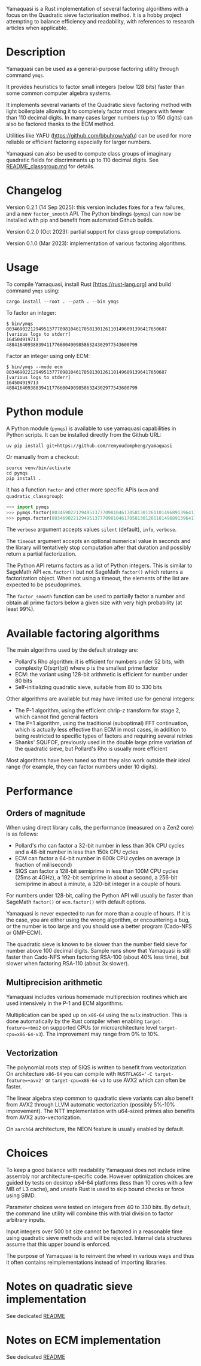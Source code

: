 Yamaquasi is a Rust implementation of several factoring algorithms with
a focus on the Quadratic sieve factorisation method. It is a hobby project
attempting to balance efficiency and readability, with references to research
articles when applicable.

# Description

Yamaquasi can be used as a general-purpose factoring utility through command `ymqs`.

It provides heuristics to factor small integers (below 128 bits) faster
than some common computer algebra systems.

It implements several variants of the Quadratic sieve factoring method with light
boilerplate allowing it to completely factor most integers with fewer than
110 decimal digits. In many cases larger numbers (up to 150 digits) can also
be factored thanks to the ECM method.

Utilities like YAFU (https://github.com/bbuhrow/yafu) can be used for more
reliable or efficient factoring especially for larger numbers.

Yamaquasi can also be used to compute class groups of imaginary quadratic fields
for discriminants up to 110 decimal digits.
See [README_classgroup.md](README_classgroup.md) for details.

# Changelog

Version 0.2.1 (14 Sep 2025): this version includes fixes for a few failures,
and a new `factor_smooth` API. The Python bindings (`pymqs`) can now be installed
with pip and benefit from automated Github builds.

Version 0.2.0 (Oct 2023): partial support for class group computations.

Version 0.1.0 (Mar 2023): implementation of various factoring algorithms.

# Usage

To compile Yamaquasi, install Rust [https://rust-lang.org] and
build command `ymqs` using:

```
cargo install --root . --path . --bin ymqs
```

To factor an integer:

```
$ bin/ymqs 803469022129495137770981046170581301261101496891396417650687
[various logs to stderr]
164504919713
4884164093883941177660049098586324302977543600799
```

Factor an integer using only ECM:

```
$ bin/ymqs --mode ecm 803469022129495137770981046170581301261101496891396417650687
[various logs to stderr]
164504919713
4884164093883941177660049098586324302977543600799
```

# Python module

A Python module (`pymqs`) is available to use yamaquasi capabilities in Python scripts.
It can be installed directly from the Github URL:

```
uv pip install git+https://github.com/remyoudompheng/yamaquasi
```

Or manually from a checkout:

```
source venv/bin/activate
cd pymqs
pip install .
```

It has a function `factor` and other more specific APIs (`ecm` and `quadratic_classgroup`):

```python
>>> import pymqs
>>> pymqs.factor(803469022129495137770981046170581301261101496891396417650687)
>>> pymqs.factor(803469022129495137770981046170581301261101496891396417650687, algo="ecm", verbose="info")
```

The `verbose` argument accepts values `silent` (default), `info`, `verbose`.

The `timeout` argument accepts an optional numerical value in seconds
and the library will tentatively stop computation after that duration
and possibly return a partial factorization.

The Python API returns factors as a list of Python integers. This is similar
to SageMath API `ecm.factor()` but not SageMath `factor()` which returns
a factorization object. When not using a timeout, the elements of the list
are expected to be pseudoprimes.

The `factor_smooth` function can be used to partially factor a number
and obtain all prime factors below a given size with very high probability
(at least 99%).

# Available factoring algorithms

The main algorithms used by the default strategy are:
- Pollard's Rho algorithm: it is efficient for numbers under 52 bits, with complexity O(sqrt(p))
  where p is the smallest prime factor
- ECM: the variant using 128-bit arithmetic is efficient for number under 80 bits
- Self-initializing quadratic sieve, suitable from 80 to 330 bits

Other algorithms are available but may have limited use for general integers:
- The P-1 algorithm, using the efficient chrip-z transform for stage 2, which
  cannot find general factors
- The P+1 algorithm, using the traditional (suboptimal) FFT continuation, which is actually
  less effective than ECM in most cases, in addition to being restricted to specific types of factors
  and requiring several retries
- Shanks' SQUFOF, previously used in the double large prime variation of the
  quadratic sieve, but Pollard's Rho is usually more efficient

Most algorithms have been tuned so that they also work outside their ideal
range (for example, they can factor numbers under 10 digits).

# Performance

## Orders of magnitude

When using direct library calls, the performance (measured on a Zen2 core)
is as follows:

- Pollard's rho can factor a 32-bit number in less than 30k CPU cycles
  and a 48-bit number in less than 150k CPU cycles
- ECM can factor a 64-bit number in 600k CPU cycles on average (a fraction of millisecond)
- SIQS can factor a 128-bit semiprime in less than 100M CPU cycles
  (25ms at 4GHz), a 192-bit semiprime in about a second,
  a 256-bit semiprime in about a minute, a 320-bit integer in a couple of hours.

For numbers under 128-bit, calling the Python API will usually be faster than SageMath
`factor()` or `ecm.factor()` with default options.

Yamaquasi is never expected to run for more than a couple of hours.
If it is the case, you are either using the wrong algorithm, or encountering a bug,
or the number is too large and you should use a better program (Cado-NFS or GMP-ECM).

The quadratic sieve is known to be slower than the number field sieve for number
above 100 decimal digits. Sample runs show that Yamaquasi is still faster than Cado-NFS
when factoring RSA-100 (about 40% less time), but slower when factoring RSA-110
(about 3x slower).

## Multiprecision arithmetic

Yamaquasi includes various homemade multiprecision routines which are used intensively
in the P-1 and ECM algorithms.

Multiplication can be sped up on `x86-64` using the `mulx` instruction. This is
done automatically by the Rust compiler when enabling `target-feature=+bmi2`
on supported CPUs (or microarchitecture level `target-cpu=x86-64-v3`). The improvement
may range from 0% to 10%.

## Vectorization

The polynomial roots step of SIQS is written to benefit from vectorization.
On architecture `x86-64` you can compile with `RUSTFLAGS='-C target-feature=+avx2'`
or `target-cpu=x86-64-v3` to use AVX2 which can often be faster.

The linear algebra step common to quadratic sieve variants can also benefit
from AVX2 through LLVM automatic vectorization (possibly 5%-10% improvement).
The NTT implementation with u64-sized primes also benefits from AVX2 auto-vectorization.

On `aarch64` architecture, the NEON feature is usually enabled by default.

# Choices

To keep a good balance with readability Yamaquasi does not include inline assembly
nor architecture-specific code. However optimization choices are guided by tests
on desktop x64-64 platforms (less than 10 cores with a few MB of L3 cache), and
unsafe Rust is used to skip bound checks or force using SIMD.

Parameter choices were tested on integers from 40 to 330 bits. By default, the command
line utility will combine this with trial division to factor arbitrary inputs.

Input integers over 500 bit size cannot be factored in a reasonable time
using quadratic sieve methods and will be rejected. Internal data structures
assume that this upper bound is enforced.

The purpose of Yamaquasi is to reinvent the wheel in various ways and thus
it often contains reimplementations instead of importing libraries.

# Notes on quadratic sieve implementation

See dedicated [README](README_qsieve.md)

# Notes on ECM implementation

See dedicated [README](README_ecm.md)
